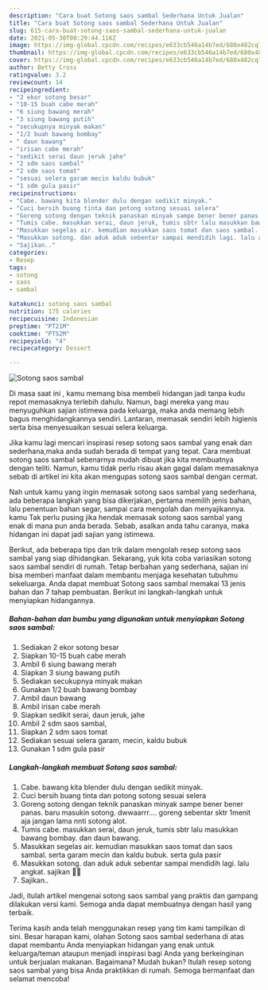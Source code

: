 ```yaml
---
description: "Cara buat Sotong saos sambal Sederhana Untuk Jualan"
title: "Cara buat Sotong saos sambal Sederhana Untuk Jualan"
slug: 615-cara-buat-sotong-saos-sambal-sederhana-untuk-jualan
date: 2021-05-30T08:29:44.116Z
image: https://img-global.cpcdn.com/recipes/e633cb546a14b7ed/680x482cq70/sotong-saos-sambal-foto-resep-utama.jpg
thumbnail: https://img-global.cpcdn.com/recipes/e633cb546a14b7ed/680x482cq70/sotong-saos-sambal-foto-resep-utama.jpg
cover: https://img-global.cpcdn.com/recipes/e633cb546a14b7ed/680x482cq70/sotong-saos-sambal-foto-resep-utama.jpg
author: Betty Cross
ratingvalue: 3.2
reviewcount: 14
recipeingredient:
- "2 ekor sotong besar"
- "10-15 buah cabe merah"
- "6 siung bawang merah"
- "3 siung bawang putih"
- "secukupnya minyak makan"
- "1/2 buah bawang bombay"
- " daun bawang"
- "irisan cabe merah"
- "sedikit serai daun jeruk jahe"
- "2 sdm saos sambal"
- "2 sdm saos tomat"
- "sesuai selera garam mecin kaldu bubuk"
- "1 sdm gula pasir"
recipeinstructions:
- "Cabe. bawang kita blender dulu dengan sedikit minyak."
- "Cuci bersih buang tinta dan potong sotong sesuai selera"
- "Goreng sotong dengan teknik panaskan minyak sampe bener bener panas. baru masukin sotong. dwwaarrr.... goreng sebentar sktr 1menit aja jangan lama nnti sotong alot."
- "Tumis cabe. masukkan serai, daun jeruk, tumis sbtr lalu masukkan bawang bombay. dan daun bawang."
- "Masukkan segelas air. kemudian masukkan saos tomat dan saos sambal. serta garam mecin dan kaldu bubuk. serta gula pasir"
- "Masukkan sotong. dan aduk aduk sebentar sampai mendidih lagi. lalu angkat. sajikan 🥰🥰"
- "Sajikan.."
categories:
- Resep
tags:
- sotong
- saos
- sambal

katakunci: sotong saos sambal 
nutrition: 175 calories
recipecuisine: Indonesian
preptime: "PT21M"
cooktime: "PT52M"
recipeyield: "4"
recipecategory: Dessert

---
```



![Sotong saos sambal](https://img-global.cpcdn.com/recipes/e633cb546a14b7ed/680x482cq70/sotong-saos-sambal-foto-resep-utama.jpg)

Di masa  saat ini , kamu memang bisa membeli hidangan jadi tanpa kudu repot memasaknya terlebih dahulu. Namun, bagi mereka yang mau menyuguhkan sajian istimewa pada keluarga, maka anda memang lebih bagus menghidangkannya sendiri. Lantaran, memasak sendiri lebih higienis serta bisa menyesuaikan sesuai selera keluarga.

Jika kamu lagi mencari inspirasi resep sotong saos sambal yang enak dan sederhana,maka anda sudah berada di tempat yang tepat. Cara membuat sotong saos sambal  sebenarnya mudah dibuat jika kita membuatnya dengan teliti. Namun, kamu tidak perlu risau akan gagal dalam memasaknya 
sebab di artikel ini kita akan mengupas sotong saos sambal dengan cermat.  



Nah untuk kamu yang ingin memasak sotong saos sambal yang sederhana, ada beberapa langkah yang bisa dikerjakan, pertama memilih jenis bahan, lalu penentuan bahan segar, sampai cara mengolah dan menyajikannya. kamu Tak perlu pusing jika hendak memasak sotong saos sambal yang enak di mana pun anda berada. Sebab, asalkan anda  tahu caranya, maka hidangan ini dapat jadi sajian yang istimewa.

Berikut, ada beberapa tips dan trik dalam mengolah resep sotong saos sambal yang siap dihidangkan. Sekarang, yuk kita coba variasikan sotong saos sambal sendiri di rumah. Tetap berbahan yang sederhana, sajian ini bisa memberi manfaat dalam membantu menjaga kesehatan tubuhmu sekeluarga. Anda dapat membuat Sotong saos sambal memakai 13 jenis bahan dan 7 tahap pembuatan. Berikut ini langkah-langkah untuk menyiapkan hidangannya.

<!--inarticleads1-->

##### Bahan-bahan dan bumbu yang digunakan untuk menyiapkan Sotong saos sambal:

1. Sediakan 2 ekor sotong besar
1. Siapkan 10-15 buah cabe merah
1. Ambil 6 siung bawang merah
1. Siapkan 3 siung bawang putih
1. Sediakan secukupnya minyak makan
1. Gunakan 1/2 buah bawang bombay
1. Ambil  daun bawang
1. Ambil irisan cabe merah
1. Siapkan sedikit serai, daun jeruk, jahe
1. Ambil 2 sdm saos sambal,
1. Siapkan 2 sdm saos tomat
1. Sediakan sesuai selera garam, mecin, kaldu bubuk
1. Gunakan 1 sdm gula pasir




<!--inarticleads2-->

##### Langkah-langkah membuat Sotong saos sambal:

1. Cabe. bawang kita blender dulu dengan sedikit minyak.
1. Cuci bersih buang tinta dan potong sotong sesuai selera
1. Goreng sotong dengan teknik panaskan minyak sampe bener bener panas. baru masukin sotong. dwwaarrr.... goreng sebentar sktr 1menit aja jangan lama nnti sotong alot.
1. Tumis cabe. masukkan serai, daun jeruk, tumis sbtr lalu masukkan bawang bombay. dan daun bawang.
1. Masukkan segelas air. kemudian masukkan saos tomat dan saos sambal. serta garam mecin dan kaldu bubuk. serta gula pasir
1. Masukkan sotong. dan aduk aduk sebentar sampai mendidih lagi. lalu angkat. sajikan 🥰🥰
1. Sajikan..




Jadi, itulah artikel mengenai  sotong saos sambal  yang praktis dan gampang dilakukan versi kami. Semoga anda dapat membuatnya dengan hasil yang terbaik. 

Terima kasih anda telah menggunakan resep yang tim kami tampilkan di sini. Besar harapan kami, olahan  Sotong saos sambal sederhana di atas dapat membantu Anda menyiapkan hidangan yang enak untuk keluarga/teman ataupun menjadi inspirasi bagi Anda yang berkeinginan untuk berjualan makanan. Bagaimana? Mudah bukan? Itulah resep sotong saos sambal yang bisa Anda praktikkan di rumah. Semoga bermanfaat dan selamat mencoba!

